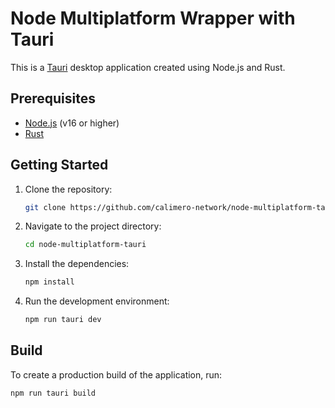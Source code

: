 # Node Multiplatform Wrapper with Tauri

This is a [Tauri](https://tauri.app/) desktop application created using Node.js and Rust.

## Prerequisites

- [Node.js](https://nodejs.org/) (v16 or higher)
- [Rust](https://www.rust-lang.org/)

## Getting Started

1. Clone the repository:

   ```bash
   git clone https://github.com/calimero-network/node-multiplatform-tauri.git
   ```

3. Navigate to the project directory:

   ```bash
   cd node-multiplatform-tauri
   ```

4. Install the dependencies:
   ```bash
   npm install
   ```

5. Run the development environment:
   ```bash
   npm run tauri dev
   ```
    
## Build

To create a production build of the application, run:

```bash
npm run tauri build
```